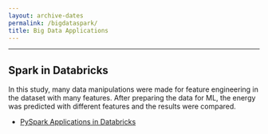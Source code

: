 ```yaml
---
layout: archive-dates
permalink: /bigdataspark/
title: Big Data Applications
---
```


-------------

## Spark in Databricks

In this study, many data manipulations were made for feature engineering in the dataset with many features. After preparing the data for ML, the energy was predicted with different features and the results were compared. 

- [PySpark Applications in Databricks](/Notebooks/energy-prediction-pyspark.ipynb)
